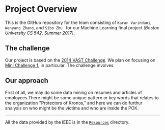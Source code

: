 # Project Overview
This is the GitHub repository for the team consisting of `Karan Varindani`, `Wenyang Zhang`, and `Sibo Zhu ` for our Machine Learning final project _(Boston University CS 542, Summer 2017)_. 

## The challenge
Our project is based on the [2014 VAST Challenge](http://www.vacommunity.org/VAST+Challenge+2014). We plan on focusing on [Mini Challenge 1](http://www.vacommunity.org/VAST+Challenge+2014), in particular. The challenge involves

## Our approach
First of all, we may do some data mining on resumes and articles of employees.There might be some unique pattern or key words that relates to the organization "Protectors of Kronos," and here we can do furthur analysis on who might be the victims and who are inside the POK.

----

All the data provided by the IEEE is in the [`Resources`](./Resources/) directory.